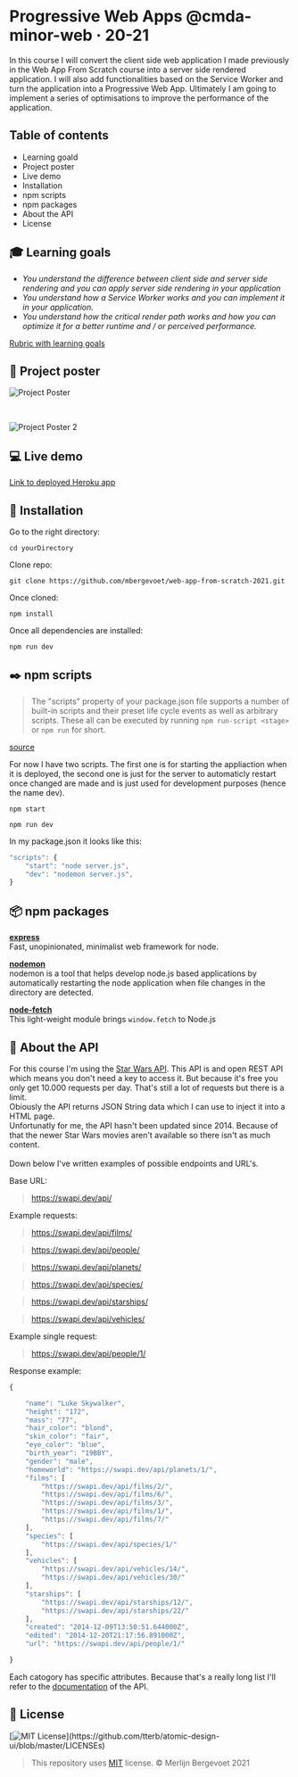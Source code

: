# Progressive Web Apps @cmda-minor-web · 20-21

In this course I will convert the client side web application I made previously in the Web App From Scratch course into a server side rendered application. I will also add functionalities based on the Service Worker and turn the application into a Progressive Web App. Ultimately I am going to implement a series of optimisations to improve the performance of the application.

## Table of contents
* Learning goald
* Project poster
* Live demo
* Installation
* npm scripts
* npm packages
* About the API
* License

## :mortar_board: Learning goals

-   _You understand the difference between client side and server side rendering and you can apply server side rendering
    in your application_
-   _You understand how a Service Worker works and you can implement it in your application._
-   _You understand how the critical render path works and how you can optimize it for a better runtime and / or perceived performance._

[Rubric with learning goals](https://icthva.sharepoint.com/:x:/r/sites/FDMCI_EDU__CMD20_21_Minor_Web_5i7j73jt/_layouts/15/Doc.aspx?sourcedoc=%7B276F53A7-2531-4006-8AD2-08C9A82D3A11%7D&file=PWA%202021%20Rubric.xlsx&action=edit&mobileredirect=true&wdPreviousSession=92686bea-446f-40e3-9303-33fa3f832b82&wdOrigin=TEAMS-ELECTRON.teams.undefined)

<!-- Add a link to your live demo in Github Pages 🌐-->

## :flower_playing_cards: Project poster

![Project Poster](https://i.imgur.com/LZ7lU3m.png)

<br>

![Project Poster 2](https://i.imgur.com/irPslPz.png)

## :computer: Live demo

[Link to deployed Heroku app](https://star-wars-webapp.herokuapp.com/)

## :electric_plug: Installation

Go to the right directory:

```
cd yourDirectory
```

Clone repo:

```
git clone https://github.com/mbergevoet/web-app-from-scratch-2021.git
```

Once cloned:

```
npm install
```

Once all dependencies are installed:

```
npm run dev
```

## :black_nib: npm scripts
>The "scripts" property of your package.json file supports a number of built-in scripts and their preset life cycle events as well as arbitrary scripts. These all can be executed by running `npm run-script <stage>` or `npm run` for short.

[source](https://docs.npmjs.com/cli/v7/using-npm/scripts)

For now I have two scripts. The first one is for starting the appliaction when it is deployed, the second one is just for the server to automaticly restart once changed are made and is just used for development purposes (hence the name dev).
```
npm start
```
```
npm run dev
```

In my package.json it looks like this:
```js
"scripts": {
    "start": "node server.js",
    "dev": "nodemon server.js",
}
```

## :package: npm packages

**[express](https://www.npmjs.com/package/express)** <br>
Fast, unopinionated, minimalist web framework for node.

**[nodemon](https://www.npmjs.com/package/nodemon)** <br>
nodemon is a tool that helps develop node.js based applications by automatically restarting the node application when file changes in the directory are detected.

**[node-fetch](https://www.npmjs.com/package/node-fetch)** <br>
This light-weight module brings `window.fetch` to Node.js

## :fax: About the API

For this course I'm using the [Star Wars API](https://swapi.dev/). This API is and open REST API which means you don't need a key to access it. But because it's free you only get 10.000 requests per day. That's still a lot of requests but there is a limit. <br>
Obiously the API returns JSON String data which I can use to inject it into a HTML page. <br>
Unfortunatly for me, the API hasn't been updated since 2014. Because of that the newer Star Wars movies aren't available so there isn't as much content. <br>
<br>
Down below I've written examples of possible endpoints and URL's. <br>

Base URL:

> https://swapi.dev/api/

Example requests:

> https://swapi.dev/api/films/

> https://swapi.dev/api/people/

> https://swapi.dev/api/planets/

> https://swapi.dev/api/species/

> https://swapi.dev/api/starships/

> https://swapi.dev/api/vehicles/

Example single request:

> https://swapi.dev/api/people/1/

Response example:

```js
{

    "name": "Luke Skywalker",
    "height": "172",
    "mass": "77",
    "hair_color": "blond",
    "skin_color": "fair",
    "eye_color": "blue",
    "birth_year": "19BBY",
    "gender": "male",
    "homeworld": "https://swapi.dev/api/planets/1/",
    "films": [
    	"https://swapi.dev/api/films/2/",
    	"https://swapi.dev/api/films/6/",
    	"https://swapi.dev/api/films/3/",
    	"https://swapi.dev/api/films/1/",
    	"https://swapi.dev/api/films/7/"
    ],
    "species": [
    	"https://swapi.dev/api/species/1/"
    ],
    "vehicles": [
    	"https://swapi.dev/api/vehicles/14/",
    	"https://swapi.dev/api/vehicles/30/"
    ],
    "starships": [
    	"https://swapi.dev/api/starships/12/",
    	"https://swapi.dev/api/starships/22/"
    ],
    "created": "2014-12-09T13:50:51.644000Z",
    "edited": "2014-12-20T21:17:56.891000Z",
    "url": "https://swapi.dev/api/people/1/"

}
```

Each catogory has specific attributes. Because that's a really long list I'll refer to the [documentation](https://swapi.dev/documentation) of the API.

## :bookmark_tabs: License

[![MIT License](https://img.shields.io/apm/l/atomic-design-ui.svg?)](https://github.com/tterb/atomic-design-ui/blob/master/LICENSEs)

> This repository uses [MIT](https://github.com/mbergevoet/iCOV-redesign/blob/master/LICENSE) license. © Merlijn Bergevoet 2021

<!-- ☝️ replace this description with a description of your own work -->

<!-- Add a nice image here at the end of the week, showing off your shiny frontend 📸 -->

<!-- Maybe a table of contents here? 📚 -->

<!-- How about a section that describes how to install this project? 🤓 -->

<!-- ...but how does one use this project? What are its features 🤔 -->

<!-- What external data source is featured in your project and what are its properties 🌠 -->

<!-- Maybe a checklist of done stuff and stuff still on your wishlist? ✅ -->

<!-- How about a license here? 📜 (or is it a licence?) 🤷 -->
